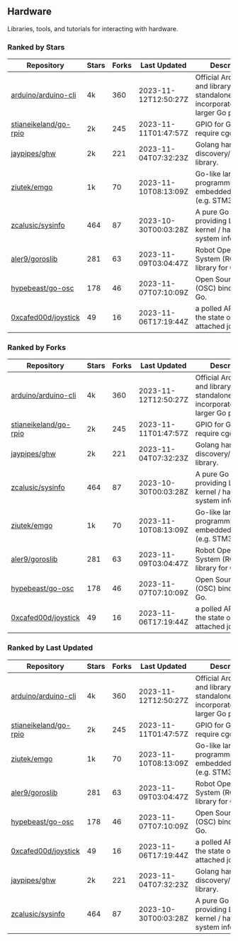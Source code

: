 ## Hardware

Libraries, tools, and tutorials for interacting with hardware.

### Ranked by Stars

| Repository | Stars | Forks | Last Updated | Description | 
|------------|-------|-------|--------------|-------------|
| [arduino/arduino-cli](https://github.com/arduino/arduino-cli) | 4k | 360 | 2023-11-12T12:50:27Z |  Official Arduino CLI and library. Can run standalone, or be incorporated into larger Go projects. |
| [stianeikeland/go-rpio](https://github.com/stianeikeland/go-rpio) | 2k | 245 | 2023-11-11T01:47:57Z |  GPIO for Go, doesn't require cgo. |
| [jaypipes/ghw](https://github.com/jaypipes/ghw) | 2k | 221 | 2023-11-04T07:32:23Z |  Golang hardware discovery/inspection library. |
| [ziutek/emgo](https://github.com/ziutek/emgo) | 1k | 70 | 2023-11-10T08:13:09Z |  Go-like language for programming embedded systems (e.g. STM32 MCU). |
| [zcalusic/sysinfo](https://github.com/zcalusic/sysinfo) | 464 | 87 | 2023-10-30T00:03:28Z |  A pure Go library providing Linux OS / kernel / hardware system information. |
| [aler9/goroslib](https://github.com/aler9/goroslib) | 281 | 63 | 2023-11-09T03:04:47Z |  Robot Operating System (ROS) library for Go. |
| [hypebeast/go-osc](https://github.com/hypebeast/go-osc) | 178 | 46 | 2023-11-07T07:10:09Z |  Open Sound Control (OSC) bindings for Go. |
| [0xcafed00d/joystick](https://github.com/0xcafed00d/joystick) | 49 | 16 | 2023-11-06T17:19:44Z |  a polled API to read the state of an attached joystick. |

### Ranked by Forks

| Repository | Stars | Forks | Last Updated | Description | 
|------------|-------|-------|--------------|-------------|
| [arduino/arduino-cli](https://github.com/arduino/arduino-cli) | 4k | 360 | 2023-11-12T12:50:27Z |  Official Arduino CLI and library. Can run standalone, or be incorporated into larger Go projects. |
| [stianeikeland/go-rpio](https://github.com/stianeikeland/go-rpio) | 2k | 245 | 2023-11-11T01:47:57Z |  GPIO for Go, doesn't require cgo. |
| [jaypipes/ghw](https://github.com/jaypipes/ghw) | 2k | 221 | 2023-11-04T07:32:23Z |  Golang hardware discovery/inspection library. |
| [zcalusic/sysinfo](https://github.com/zcalusic/sysinfo) | 464 | 87 | 2023-10-30T00:03:28Z |  A pure Go library providing Linux OS / kernel / hardware system information. |
| [ziutek/emgo](https://github.com/ziutek/emgo) | 1k | 70 | 2023-11-10T08:13:09Z |  Go-like language for programming embedded systems (e.g. STM32 MCU). |
| [aler9/goroslib](https://github.com/aler9/goroslib) | 281 | 63 | 2023-11-09T03:04:47Z |  Robot Operating System (ROS) library for Go. |
| [hypebeast/go-osc](https://github.com/hypebeast/go-osc) | 178 | 46 | 2023-11-07T07:10:09Z |  Open Sound Control (OSC) bindings for Go. |
| [0xcafed00d/joystick](https://github.com/0xcafed00d/joystick) | 49 | 16 | 2023-11-06T17:19:44Z |  a polled API to read the state of an attached joystick. |

### Ranked by Last Updated

| Repository | Stars | Forks | Last Updated | Description | 
|------------|-------|-------|--------------|-------------|
| [arduino/arduino-cli](https://github.com/arduino/arduino-cli) | 4k | 360 | 2023-11-12T12:50:27Z |  Official Arduino CLI and library. Can run standalone, or be incorporated into larger Go projects. |
| [stianeikeland/go-rpio](https://github.com/stianeikeland/go-rpio) | 2k | 245 | 2023-11-11T01:47:57Z |  GPIO for Go, doesn't require cgo. |
| [ziutek/emgo](https://github.com/ziutek/emgo) | 1k | 70 | 2023-11-10T08:13:09Z |  Go-like language for programming embedded systems (e.g. STM32 MCU). |
| [aler9/goroslib](https://github.com/aler9/goroslib) | 281 | 63 | 2023-11-09T03:04:47Z |  Robot Operating System (ROS) library for Go. |
| [hypebeast/go-osc](https://github.com/hypebeast/go-osc) | 178 | 46 | 2023-11-07T07:10:09Z |  Open Sound Control (OSC) bindings for Go. |
| [0xcafed00d/joystick](https://github.com/0xcafed00d/joystick) | 49 | 16 | 2023-11-06T17:19:44Z |  a polled API to read the state of an attached joystick. |
| [jaypipes/ghw](https://github.com/jaypipes/ghw) | 2k | 221 | 2023-11-04T07:32:23Z |  Golang hardware discovery/inspection library. |
| [zcalusic/sysinfo](https://github.com/zcalusic/sysinfo) | 464 | 87 | 2023-10-30T00:03:28Z |  A pure Go library providing Linux OS / kernel / hardware system information. |


